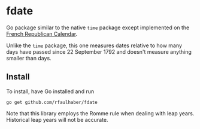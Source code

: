 # fdate
Go package similar to the native `time` package except implemented on the
[French Republican Calendar](https://en.wikipedia.org/wiki/French_Republican_Calendar). 

Unlike the `time` package, this one measures dates relative to how many days have passed since
22 September 1792 and doesn't measure anything smaller than days.

## Install

To install, have Go installed and run
```
go get github.com/rfaulhaber/fdate
```

Note that this library employs the Romme rule when dealing with leap years. Historical leap years will not be accurate.
